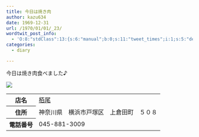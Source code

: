 ```yaml
---
title: 今日は焼き肉
author: kazu634
date: 1969-12-31
url: /1970/01/01/_23/
wordtwit_post_info:
  - 'O:8:"stdClass":13:{s:6:"manual";b:0;s:11:"tweet_times";i:1;s:5:"delay";i:0;s:7:"enabled";i:1;s:10:"separation";s:2:"60";s:7:"version";s:3:"3.7";s:14:"tweet_template";b:0;s:6:"status";i:2;s:6:"result";a:0:{}s:13:"tweet_counter";i:2;s:13:"tweet_log_ids";a:1:{i:0;i:5135;}s:9:"hash_tags";a:0:{}s:8:"accounts";a:1:{i:0;s:7:"kazu634";}}'
categories:
  - diary

---
```

<div class="section">
<p>
    今日は焼き肉食べました♪
</p>
  
<p>
<center>
</center>
</p>
  
<p>
<a href="http://flickr.com/photos/42332031@N02/4392213304/" onclick="__gaTracker('send', 'event', 'outbound-article', 'http://flickr.com/photos/42332031@N02/4392213304/', '');" title="夕飯"><img src="http://farm5.static.flickr.com/4070/4392213304_1b1a352ded.jpg" /></a>
</p></p> 
  
<table>
<tr>
<th>
        店名
</th>
      
<td>
<a href="http://www.doko.jp/search/shop/sc961077/?vos=apidoko1" onclick="__gaTracker('send', 'event', 'outbound-article', 'http://www.doko.jp/search/shop/sc961077/?vos=apidoko1', '栢尾');" target="_blank">栢尾</a>
</td>
</tr>
    
<tr>
<th>
        住所
</th>
      
<td>
        神奈川県　横浜市戸塚区　上倉田町　５０８
</td>
</tr>
    
<tr>
<th>
        電話番号
</th>
      
<td>
        045-881-3009
</td>
</tr>
</table>
</div>